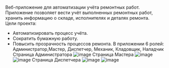 Веб-приложение для автоматизации учёта ремонтных работ.  
Приложение позволяет вести учёт выполненных ремонтных работ, хранить информацию о складе, исполнителях и деталях ремонта.  
Цели проекта:
- Автоматизировать процесс учёта.
- Сократить бумажную работу.
- Повысить прозрачность процессов ремонта.
В приложении 6 ролей: Администратор,Мастер, Диспетчер, Механик, Кладовщик, Наладчик
Страница Администратора
![image](https://github.com/user-attachments/assets/282663fb-d109-46f7-89d6-5d8bb5897b67)
Страница Мастера
![image](https://github.com/user-attachments/assets/ca8bf245-8778-4d3d-824a-a2ed211e8b28)
![image](https://github.com/user-attachments/assets/e66336ef-d89a-48d3-99a5-c895c9e38e47)
Страница Диспетчера
![image](https://github.com/user-attachments/assets/67fb74bd-be14-4236-b626-53ae83d2ba26)
![image](https://github.com/user-attachments/assets/4bd06363-64f1-49f7-a49a-9de0ffa2c359)
